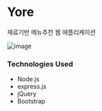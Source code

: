 # Yore
재료기반 메뉴추천 웹 애플리케이션


![image](https://user-images.githubusercontent.com/81220399/148364774-93fb9fbb-e3f9-40cd-a436-7f303aa6a12e.png)

### Technologies Used

* Node.js
* express.js
* jQuery
* Bootstrap
